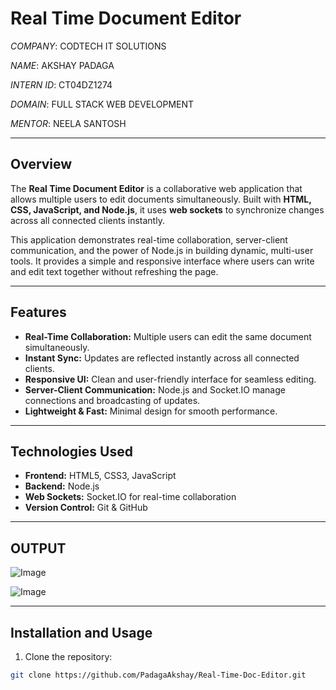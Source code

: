 # Real Time Document Editor  

*COMPANY*: CODTECH IT SOLUTIONS  

*NAME*: AKSHAY PADAGA  

*INTERN ID*: CT04DZ1274  

*DOMAIN*: FULL STACK WEB DEVELOPMENT  

*MENTOR*: NEELA SANTOSH  

---

## Overview  

The **Real Time Document Editor** is a collaborative web application that allows multiple users to edit documents simultaneously. Built with **HTML, CSS, JavaScript, and Node.js**, it uses **web sockets** to synchronize changes across all connected clients instantly.  

This application demonstrates real-time collaboration, server-client communication, and the power of Node.js in building dynamic, multi-user tools. It provides a simple and responsive interface where users can write and edit text together without refreshing the page.  

---

## Features  

- **Real-Time Collaboration:** Multiple users can edit the same document simultaneously.  
- **Instant Sync:** Updates are reflected instantly across all connected clients.  
- **Responsive UI:** Clean and user-friendly interface for seamless editing.  
- **Server-Client Communication:** Node.js and Socket.IO manage connections and broadcasting of updates.  
- **Lightweight & Fast:** Minimal design for smooth performance.  

---

## Technologies Used  

- **Frontend:** HTML5, CSS3, JavaScript  
- **Backend:** Node.js 
- **Web Sockets:** Socket.IO for real-time collaboration  
- **Version Control:** Git & GitHub  

---

## OUTPUT  


![Image](https://github.com/user-attachments/assets/05e5edcd-3d85-4512-b5c5-10c42ec4ad42)

![Image](https://github.com/user-attachments/assets/fd281e3e-2b00-4663-a67c-9232089da0b4) 

---

## Installation and Usage  

1. Clone the repository:  

```bash
git clone https://github.com/PadagaAkshay/Real-Time-Doc-Editor.git
```

